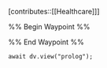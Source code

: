 [contributes::[[Healthcare]]]

%% Begin Waypoint %%


%% End Waypoint %%

```dataviewjs
await dv.view("prolog");
```